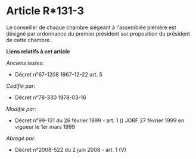 # Article R*131-3

Le conseiller de chaque chambre siégeant à l'assemblée plénière est désigné par ordonnance du premier président sur
proposition du président de cette chambre.

**Liens relatifs à cet article**

_Anciens textes_:

  - Décret n°67-1208 1967-12-22 art. 5

_Codifié par_:

  - Décret n°78-330 1978-03-16

_Modifié par_:

  - Décret n°99-131 du 26 février 1999 - art. 1 () JORF 27 février 1999 en vigueur le 1er mars 1999

_Abrogé par_:

  - Décret n°2008-522 du 2 juin 2008 - art. 1 (V)
